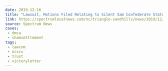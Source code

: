 ```yaml
---
date: 2019-12-16
title: "Lawsuit, Motions Filed Relating to Silent Sam Confederate Statue"
link: https://spectrumlocalnews.com/nc/triangle-sandhills/news/2019/12/16/lawsuit--motions-filed-over-silent-sam-confederate-statue
source: Spectrum News
cases:
 - dmca
 - shamsettlement
tags:
 - lawcom
 - ncscv
 - trust
 - victoryletter
---
```

